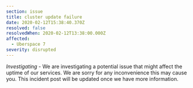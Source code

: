```yaml
---
section: issue
title: cluster update failure
date: 2020-02-12T15:38:40.370Z
resolved: false
resolvedWhen: 2020-02-12T13:38:00.000Z
affected:
  - Uberspace 7
severity: disrupted
---
```

*Investigating* - We are investigating a potential issue that might affect the uptime of our services. We are sorry for any inconvenience this may cause you. This incident post will be updated once we have more information.
